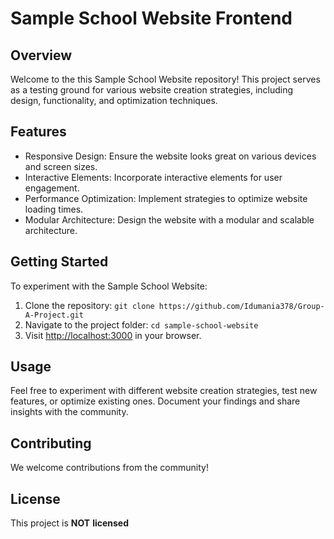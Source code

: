 # Sample School Website Frontend

## Overview

Welcome to the this Sample School Website repository! This project serves as a testing ground for various website creation strategies, including design, functionality, and optimization techniques.

## Features

- Responsive Design: Ensure the website looks great on various devices and screen sizes.
- Interactive Elements: Incorporate interactive elements for user engagement.
- Performance Optimization: Implement strategies to optimize website loading times.
- Modular Architecture: Design the website with a modular and scalable architecture.

## Getting Started

To experiment with the Sample School Website:

1. Clone the repository: `git clone https://github.com/Idumania378/Group-A-Project.git`
2. Navigate to the project folder: `cd sample-school-website`
3. Visit [http://localhost:3000](http://localhost:3000) in your browser.

## Usage

Feel free to experiment with different website creation strategies, test new features, or optimize existing ones. Document your findings and share insights with the community.

## Contributing

We welcome contributions from the community! 

## License

This project is **NOT** **licensed** 

